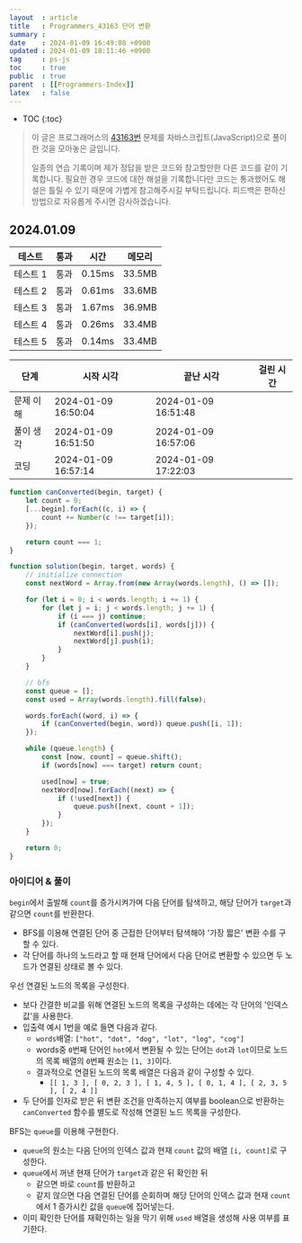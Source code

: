```yaml
---
layout  : article
title   : Programmers_43163 단어 변환
summary : 
date    : 2024-01-09 16:49:08 +0900
updated : 2024-01-09 18:11:46 +0900
tag     : ps-js
toc     : true
public  : true
parent  : [[Programmers-Index]]
latex   : false
---
```

* TOC
{:toc}

> 이 글은 프로그래머스의 [43163번](https://programmers.co.kr/learn/courses/30/lessons/43163) 문제를 자바스크립트(JavaScript)으로 풀이한 것을 모아놓은 글입니다.
>
> 일종의 연습 기록이며 제가 정답을 받은 코드와 참고할만한 다른 코드를 같이 기록합니다. 필요한 경우 코드에 대한 해설을 기록합니다만 코드는 통과했어도 해설은 틀릴 수 있기 때문에 가볍게 참고해주시길 부탁드립니다. 피드백은 편하신 방법으로 자유롭게 주시면 감사하겠습니다.

## 2024.01.09

| 테스트    | 통과 | 시간   | 메모리 |
| --------- | ---- | ------ | ------ |
| 테스트 1  | 통과 | 0.15ms | 33.5MB |
| 테스트 2  | 통과 | 0.61ms | 33.6MB |
| 테스트 3  | 통과 | 1.67ms | 36.9MB |
| 테스트 4  | 통과 | 0.26ms | 33.4MB |
| 테스트 5  | 통과 | 0.14ms | 33.4MB |

| 단계      | 시작 시각           | 끝난 시각           | 걸린 시간 |
| --------- | ------------------- | ------------------- | --------- |
| 문제 이해 | 2024-01-09 16:50:04 | 2024-01-09 16:51:48 |           |
| 풀이 생각 | 2024-01-09 16:51:50 | 2024-01-09 16:57:06 |           |
| 코딩      | 2024-01-09 16:57:14 | 2024-01-09 17:22:03 |           |

```js
function canConverted(begin, target) {
    let count = 0;
    [...begin].forEach((c, i) => {
        count += Number(c !== target[i]);
    });

    return count === 1;
}

function solution(begin, target, words) {
    // initialize connection
    const nextWord = Array.from(new Array(words.length), () => []);

    for (let i = 0; i < words.length; i += 1) {
        for (let j = i; j < words.length; j += 1) {
            if (i === j) continue;
            if (canConverted(words[i], words[j])) {
                nextWord[i].push(j);
                nextWord[j].push(i);
            }
        }
    }

    // bfs
    const queue = [];
    const used = Array(words.length).fill(false);

    words.forEach((word, i) => {
        if (canConverted(begin, word)) queue.push([i, 1]);
    });

    while (queue.length) {
        const [now, count] = queue.shift();
        if (words[now] === target) return count;

        used[now] = true;
        nextWord[now].forEach((next) => {
            if (!used[next]) {
                queue.push([next, count + 1]);
            }
        });
    }

    return 0;
}
```

### 아이디어 & 풀이

`begin`에서 출발해 `count`를 증가시켜가며 다음 단어를 탐색하고, 해당 단어가 `target`과 같으면 `count`를 반환한다.

* BFS를 이용해 연결된 단어 중 근접한 단어부터 탐색해야 '가장 짧은' 변환 수를 구할 수 있다.
* 각 단어를 하나의 노드라고 할 때 현재 단어에서 다음 단어로 변환할 수 있으면 두 노드가 연결된 상태로 볼 수 있다.

우선 연결된 노드의 목록을 구성한다.

* 보다 간결한 비교를 위해 연결된 노드의 목록을 구성하는 데에는 각 단어의 '인덱스 값'을 사용한다.
* 입출력 예시 1번을 예로 들면 다음과 같다.
    * `words`배열: `["hot", "dot", "dog", "lot", "log", "cog"]`
    * words중 `0`번째 단어인 `hot`에서 변환될 수 있는 단어는 `dot`과 `lot`이므로 노드의 목록 배열의 `0`번째 원소는 `[1, 3]`이다.
    * 결과적으로 연결된 노드의 목록 배열은 다음과 같이 구성할 수 있다.
        * `[[ 1, 3 ], [ 0, 2, 3 ], [ 1, 4, 5 ], [ 0, 1, 4 ], [ 2, 3, 5 ], [ 2, 4 ]]`
* 두 단어를 인자로 받은 뒤 변환 조건을 만족하는지 여부를 boolean으로 반환하는 `canConverted` 함수를 별도로 작성해 연결된 노드 목록을 구성한다.

BFS는 `queue`를 이용해 구현한다.

* `queue`의 원소는 다음 단어의 인덱스 값과 현재 `count` 값의 배열 `[i, count]`로 구성한다.
* `queue`에서 꺼낸 현재 단어가 `target`과 같은 뒤 확인한 뒤
    * 같으면 바로 `count`를 반환하고
    * 같지 않으면 다음 연결된 단어를 순회하며 해당 단어의 인덱스 값과 현재 `count`에서 1 증가시킨 값을 `queue`에 집어넣는다.
* 이미 확인한 단어를 재확인하는 일을 막기 위해 `used` 배열을 생성해 사용 여부를 표기한다.
